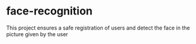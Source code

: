 # face-recognition
This project ensures a safe registration of users and detect the face in the picture given by the user
